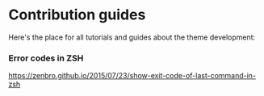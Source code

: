 # Contribution guides

Here's the place for all tutorials and guides about the theme development:

### Error codes in ZSH

<https://zenbro.github.io/2015/07/23/show-exit-code-of-last-command-in-zsh>
